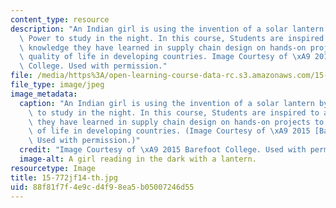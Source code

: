 ```yaml
---
content_type: resource
description: "An Indian girl is using the invention of a solar lantern by Barefoot\
  \ Power to study in the night. In this course, Students are inspired to apply the\
  \ knowledge they have learned in supply chain design on hands-on projects to improve\
  \ quality of life in developing countries. Image Courtesy of \xA9 2015  Barefoot\
  \ College. Used with permission."
file: /media/https%3A/open-learning-course-data-rc.s3.amazonaws.com/15-772j-d-lab-supply-chains-fall-2014/88f81f7f4e9cd4f98ea5b05007246d55_15-772jf14-th.jpg
file_type: image/jpeg
image_metadata:
  caption: "An Indian girl is using the invention of a solar lantern by Barefoot Power\
    \ to study in the night. In this course, Students are inspired to apply the knowledge\
    \ they have learned in supply chain design on hands-on projects to improve quality\
    \ of life in developing countries. (Image Courtesy of \xA9 2015 [Barefoot College](http://www.barefootcollege.org).\
    \ Used with permission.)"
  credit: "Image Courtesy of \xA9 2015 Barefoot College. Used with permission."
  image-alt: A girl reading in the dark with a lantern.
resourcetype: Image
title: 15-772jf14-th.jpg
uid: 88f81f7f-4e9c-d4f9-8ea5-b05007246d55
---
```

